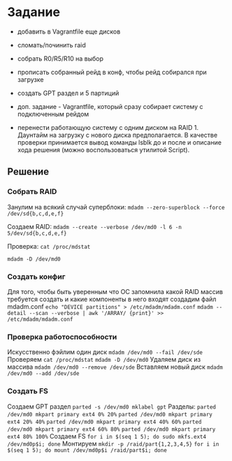 # **Задание**
- добавить в Vagrantfile еще дисков
- сломать/починить raid
- собрать R0/R5/R10 на выбор
- прописать собранный рейд в конф, чтобы рейд собирался при загрузке
- создать GPT  раздел и 5 партиций

- доп. задание - Vagrantfile, который сразу собирает систему с подключенным рейдом
- перенести работающую систему с одним диском на RAID 1. Даунтайм на загрузку с нового диска предполагается. В качестве проверки принимается вывод команды lsblk до и после и описание хода решения (можно воспользоваться утилитой Script).


## Решение
### Собрать RAID
Занулим на всякий случай суперблоки:
`mdadm --zero-superblock --force /dev/sd{b,c,d,e,f}`

Создаем RAID:
`mdadm --create --verbose /dev/md0 -l 6 -n 5/dev/sd{b,c,d,e,f}`

Проверка:
`cat /proc/mdstat`

`mdadm -D /dev/md0`

### Создать конфиг
Для того, чтобы быть уверенным что ОС запомнила какой RAID массив требуется создать и какие компоненты в него входят создадим файл mdadm.conf
`echo "DEVICE partitions" > /etc/mdadm/mdadm.conf`
`mdadm --detail --scan --verbose | awk '/ARRAY/ {print}' >> /etc/mdadm/mdadm.conf`


### Проверка работоспособности
Искусственно фэйлим один диск
`mdadm /dev/md0 --fail /dev/sde`
Проверяем
`cat /proc/mdstat`
`mdadm -D /dev/md0`
Удаляем диск из массива
`mdadm /dev/md0 --remove /dev/sde`
Вставляем новый диск
`mdadm /dev/md0 --add /dev/sde`

### Создать FS
Создаем GPT раздел
`parted -s /dev/md0 mklabel gpt`
Разделы:
`parted /dev/md0 mkpart primary ext4 0% 20%`
`parted /dev/md0 mkpart primary ext4 20% 40%`
`parted /dev/md0 mkpart primary ext4 40% 60%`
`parted /dev/md0 mkpart primary ext4 60% 80%`
`parted /dev/md0 mkpart primary ext4 80% 100%`
Создаем FS
`for i in $(seq 1 5); do sudo mkfs.ext4 /dev/md0p$i; done`
Монтируем
`mkdir -p /raid/part{1,2,3,4,5}`
`for i in $(seq 1 5); do mount /dev/md0p$i /raid/part$i; done`
